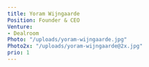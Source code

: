 ```yaml
---
title: Yoram Wijngaarde
Position: Founder & CEO
Venture:
- Dealroom
Photo: "/uploads/yoram-wijngaarde.jpg"
Photo2x: "/uploads/yoram-wijngaarde@2x.jpg"
prio: 1
---
```


